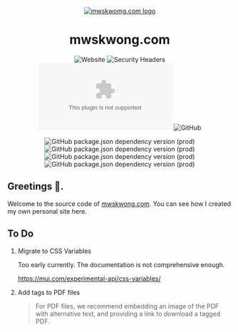 <style>
  .icon {
    width: 24px;
    color: #fff;
  }
  @media (prefers-color-scheme: dark) {
    .icon {
      fill: #fff;
    }
  }
</style>

<p align="center">
  <a href="https://mwskwong.com" rel="noopener" target="_blank">
    <img src="https://mwskwong.com/icons/icon-192x192.png" alt="mwskwomg.com logo">
  </a>
</p>

<h1 align="center">mwskwong.com</h1>

<div align="center">

  ![Website](https://img.shields.io/website?style=for-the-badge&url=https%3A%2F%2Fmwskwong.com)
  ![Security Headers](https://img.shields.io/security-headers?style=for-the-badge&url=https%3A%2F%2Fmwskwong.com)
  ![Chromium HSTS preload](https://img.shields.io/hsts/preload/mwskwong.com?style=for-the-badge)
  ![GitHub](https://img.shields.io/github/license/mwskwong/resume?style=for-the-badge)
  
  ![GitHub package.json dependency version (prod)](https://img.shields.io/github/package-json/dependency-version/mwskwong/resume/react?style=for-the-badge)
  ![GitHub package.json dependency version (prod)](https://img.shields.io/github/package-json/dependency-version/mwskwong/resume/gatsby?style=for-the-badge)
  ![GitHub package.json dependency version (prod)](https://img.shields.io/github/package-json/dependency-version/mwskwong/resume/@mui/material?style=for-the-badge)
  ![GitHub package.json dependency version (prod)](https://img.shields.io/github/package-json/dependency-version/mwskwong/resume/react-hook-form?style=for-the-badge)

</div>

## Greetings 👋.

Welcome to the source code of [mwskwong.com](https://mwskwong.com). You can see how I created my own personal site here.

## To Do
1. Migrate to CSS Variables 
    
    Too early currently. The documentation is not comprehensive enough.
    
    https://mui.com/experimental-api/css-variables/

2. Add tags to PDF files
    
    > For PDF files, we recommend embedding an image of the PDF with alternative text, and providing a link to download a tagged PDF.
    
